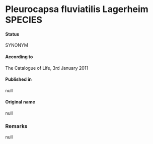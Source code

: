 # Pleurocapsa fluviatilis Lagerheim SPECIES

#### Status
SYNONYM

#### According to
The Catalogue of Life, 3rd January 2011

#### Published in
null

#### Original name
null

### Remarks
null